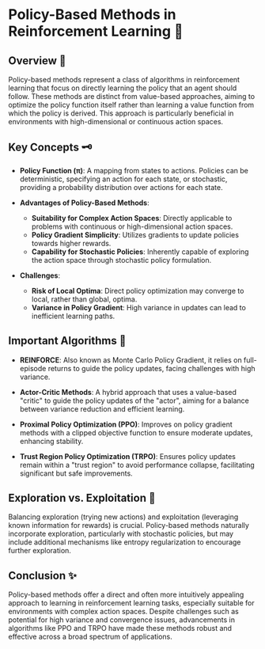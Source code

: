 # Policy-Based Methods in Reinforcement Learning 🎲

## Overview 🌟

Policy-based methods represent a class of algorithms in reinforcement learning that focus on directly learning the policy that an agent should follow. These methods are distinct from value-based approaches, aiming to optimize the policy function itself rather than learning a value function from which the policy is derived. This approach is particularly beneficial in environments with high-dimensional or continuous action spaces.

## Key Concepts 🗝️

- **Policy Function (π)**: A mapping from states to actions. Policies can be deterministic, specifying an action for each state, or stochastic, providing a probability distribution over actions for each state.

- **Advantages of Policy-Based Methods**:
  - **Suitability for Complex Action Spaces**: Directly applicable to problems with continuous or high-dimensional action spaces.
  - **Policy Gradient Simplicity**: Utilizes gradients to update policies towards higher rewards.
  - **Capability for Stochastic Policies**: Inherently capable of exploring the action space through stochastic policy formulation.

- **Challenges**:
  - **Risk of Local Optima**: Direct policy optimization may converge to local, rather than global, optima.
  - **Variance in Policy Gradient**: High variance in updates can lead to inefficient learning paths.

## Important Algorithms 🚀

- **REINFORCE**: Also known as Monte Carlo Policy Gradient, it relies on full-episode returns to guide the policy updates, facing challenges with high variance.

- **Actor-Critic Methods**: A hybrid approach that uses a value-based "critic" to guide the policy updates of the "actor", aiming for a balance between variance reduction and efficient learning.

- **Proximal Policy Optimization (PPO)**: Improves on policy gradient methods with a clipped objective function to ensure moderate updates, enhancing stability.

- **Trust Region Policy Optimization (TRPO)**: Ensures policy updates remain within a "trust region" to avoid performance collapse, facilitating significant but safe improvements.

## Exploration vs. Exploitation 🔄

Balancing exploration (trying new actions) and exploitation (leveraging known information for rewards) is crucial. Policy-based methods naturally incorporate exploration, particularly with stochastic policies, but may include additional mechanisms like entropy regularization to encourage further exploration.

## Conclusion ✨

Policy-based methods offer a direct and often more intuitively appealing approach to learning in reinforcement learning tasks, especially suitable for environments with complex action spaces. Despite challenges such as potential for high variance and convergence issues, advancements in algorithms like PPO and TRPO have made these methods robust and effective across a broad spectrum of applications.

